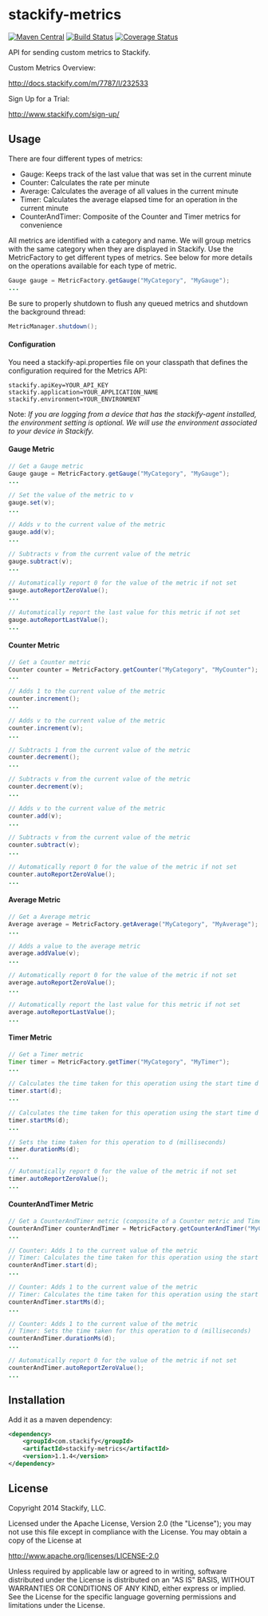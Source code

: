 # stackify-metrics

[![Maven Central](https://img.shields.io/maven-central/v/com.stackify/stackify-metrics.svg)](http://mvnrepository.com/artifact/com.stackify/stackify-metrics)
[![Build Status](https://travis-ci.org/stackify/stackify-metrics.png)](https://travis-ci.org/stackify/stackify-metrics)
[![Coverage Status](https://coveralls.io/repos/stackify/stackify-metrics/badge.png?branch=master)](https://coveralls.io/r/stackify/stackify-metrics?branch=master)

API for sending custom metrics to Stackify.

Custom Metrics Overview:

http://docs.stackify.com/m/7787/l/232533

Sign Up for a Trial:

http://www.stackify.com/sign-up/

## Usage

There are four different types of metrics: 
* Gauge: Keeps track of the last value that was set in the current minute
* Counter: Calculates the rate per minute
* Average: Calculates the average of all values in the current minute
* Timer: Calculates the average elapsed time for an operation in the current minute
* CounterAndTimer: Composite of the Counter and Timer metrics for convenience

All metrics are identified with a category and name. We will group metrics with the same category when they are displayed in Stackify. Use the MetricFactory to get different types of metrics. See below for more details on the operations available for each type of metric. 
```java
Gauge gauge = MetricFactory.getGauge("MyCategory", "MyGauge");
...
```

Be sure to properly shutdown to flush any queued metrics and shutdown the background thread:
```java
MetricManager.shutdown();
```

#### Configuration

You need a stackify-api.properties file on your classpath that defines the configuration required for the Metrics API:
```
stackify.apiKey=YOUR_API_KEY
stackify.application=YOUR_APPLICATION_NAME
stackify.environment=YOUR_ENVIRONMENT
```

Note: *If you are logging from a device that has the stackify-agent installed, the environment setting is optional. We will use the environment associated to your device in Stackify.*

#### Gauge Metric

```java
// Get a Gauge metric
Gauge gauge = MetricFactory.getGauge("MyCategory", "MyGauge");
...

// Set the value of the metric to v
gauge.set(v);
...

// Adds v to the current value of the metric
gauge.add(v);
...

// Subtracts v from the current value of the metric
gauge.subtract(v);
...

// Automatically report 0 for the value of the metric if not set
gauge.autoReportZeroValue();
...

// Automatically report the last value for this metric if not set
gauge.autoReportLastValue();
...
```

#### Counter Metric

```java
// Get a Counter metric
Counter counter = MetricFactory.getCounter("MyCategory", "MyCounter");
...

// Adds 1 to the current value of the metric
counter.increment();
...

// Adds v to the current value of the metric
counter.increment(v);
...

// Subtracts 1 from the current value of the metric
counter.decrement();
...

// Subtracts v from the current value of the metric
counter.decrement(v);
...

// Adds v to the current value of the metric
counter.add(v);
...

// Subtracts v from the current value of the metric
counter.subtract(v);
...

// Automatically report 0 for the value of the metric if not set
counter.autoReportZeroValue();
...
```

#### Average Metric

```java
// Get a Average metric
Average average = MetricFactory.getAverage("MyCategory", "MyAverage");
...

// Adds a value to the average metric
average.addValue(v);
...

// Automatically report 0 for the value of the metric if not set
average.autoReportZeroValue();
...

// Automatically report the last value for this metric if not set
average.autoReportLastValue();
...
```

#### Timer Metric

```java
// Get a Timer metric
Timer timer = MetricFactory.getTimer("MyCategory", "MyTimer");
...

// Calculates the time taken for this operation using the start time d (java.util.Date)
timer.start(d);
...

// Calculates the time taken for this operation using the start time d (milliseconds)
timer.startMs(d);
...

// Sets the time taken for this operation to d (milliseconds)
timer.durationMs(d);
...

// Automatically report 0 for the value of the metric if not set
timer.autoReportZeroValue();
...
```

#### CounterAndTimer Metric

```java
// Get a CounterAndTimer metric (composite of a Counter metric and Timer metric)
CounterAndTimer counterAndTimer = MetricFactory.getCounterAndTimer("MyCategory", "MyCounterAndTimer");
...

// Counter: Adds 1 to the current value of the metric
// Timer: Calculates the time taken for this operation using the start time d (java.util.Date)
counterAndTimer.start(d);
...

// Counter: Adds 1 to the current value of the metric
// Timer: Calculates the time taken for this operation using the start time d (milliseconds)
counterAndTimer.startMs(d);
...

// Counter: Adds 1 to the current value of the metric
// Timer: Sets the time taken for this operation to d (milliseconds)
counterAndTimer.durationMs(d);
...

// Automatically report 0 for the value of the metric if not set
counterAndTimer.autoReportZeroValue();
...
```

## Installation

Add it as a maven dependency:
```xml
<dependency>
    <groupId>com.stackify</groupId>
    <artifactId>stackify-metrics</artifactId>
    <version>1.1.4</version>
</dependency>
```

## License

Copyright 2014 Stackify, LLC.

Licensed under the Apache License, Version 2.0 (the "License");
you may not use this file except in compliance with the License.
You may obtain a copy of the License at

   http://www.apache.org/licenses/LICENSE-2.0

Unless required by applicable law or agreed to in writing, software
distributed under the License is distributed on an "AS IS" BASIS,
WITHOUT WARRANTIES OR CONDITIONS OF ANY KIND, either express or implied.
See the License for the specific language governing permissions and
limitations under the License.
